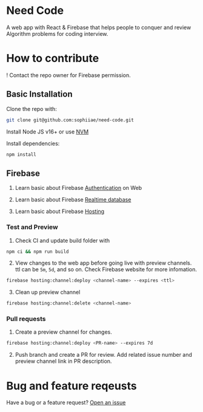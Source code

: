 # Need Code

A web app with React & Firebase that helps people to conquer and review Algorithm problems for coding interview. 

# How to contribute
! Contact the repo owner for Firebase permission.

## Basic Installation
Clone the repo with: 
```bash
git clone git@github.com:sophiiae/need-code.git
```

Install Node JS v16+ or use [NVM](https://github.com/nvm-sh/nvm)

Install dependencies:
```bash
npm install
```

## Firebase
1. Learn basic about Firebase [Authentication](https://firebase.google.com/docs/auth/web/start) on Web

2. Learn basic about Firebase [Realtime database](https://firebase.google.com/docs/database/web/start)

3. Learn basic about Firebase [Hosting](https://firebase.google.com/docs/hosting/test-preview-deploy)

### Test and Preview
1. Check CI and update build folder with
```bash
npm ci && npm run build
```
2. View changes to the web app before going live with preview channels.
ttl can be `5m`, `5d`, and so on. Check Firebase website for more infomation.
```bash
firebase hosting:channel:deploy <channel-name> --expires <ttl>
```
3. Clean up preview channel
```bash
firebase hosting:channel:delete <channel-name>
```

### Pull requests
1. Create a preview channel for changes.
```bash
firebase hosting:channel:deploy <PR-name> --expires 7d
```

2. Push branch and create a PR for review. Add related issue number and preview channel link in PR description.

# Bug and feature reqeusts
Have a bug or a feature request? [Open an issue](https://github.com/sophiiae/need-code/issues/new)
